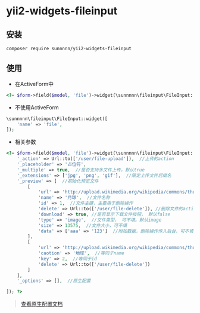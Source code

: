 # yii2-widgets-fileinput


## 安装

    composer require sunnnnn/yii2-widgets-fileinput

## 使用 ##

 - 在ActiveForm中

```php
<?= $form->field($model, 'file')->widget(\sunnnnn\fileinput\FileInput::className()); ?>
```

 - 不使用ActiveForm
 
```php
\sunnnnn\fileinput\FileInput::widget([
    'name' => 'file',
]);
```

 - 相关参数
 
```php
<?= $form->field($model, 'file')->widget(\sunnnnn\fileinput\FileInput::className(), [
    '_action' => Url::to(['/user/file-upload']),  //上传的action
    '_placeholder' => '占位符',
    '_multiple' => true,  //是否支持多文件上传，默认true
    '_extensions' => ['jpg', 'png', 'gif'],  //限定上传文件后缀名
    '_preview' => [  //初始化预览文件
        [
            'url' => 'http://upload.wikimedia.org/wikipedia/commons/thumb/e/e1/FullMoon2010.jpg/631px-FullMoon2010.jpg', //文件链接
            'name' => '月球',  //文件名称
            'id' => 1,  //文件主键，主要用于删除操作
            'delete' => Url::to(['/user/file-delete']), //删除文件的action
            'download' => true, //是否显示下载文件按钮， 默认false
            'type' => 'image',  //文件类型， 可不填。默认image
            'size' => 13575,  //文件大小，可不填
            'data' => ['aaa' => '123']  //附加数据，删除操作传入后台，可不填
        ],
        [
            'url' => 'http://upload.wikimedia.org/wikipedia/commons/thumb/6/6f/Earth_Eastern_Hemisphere.jpg/600px-Earth_Eastern_Hemisphere.jpg',
            'caotion' => '地球',  //等同于name
            'key' => 2,  //等同于id
            'delete' => Url::to(['/user/file-delete'])
        ]
    ],
    '_options' => [],  //原生配置

]); ?>
```

> [查看原生配置文档][1]


  [1]: http://plugins.krajee.com/file-input/plugin-options